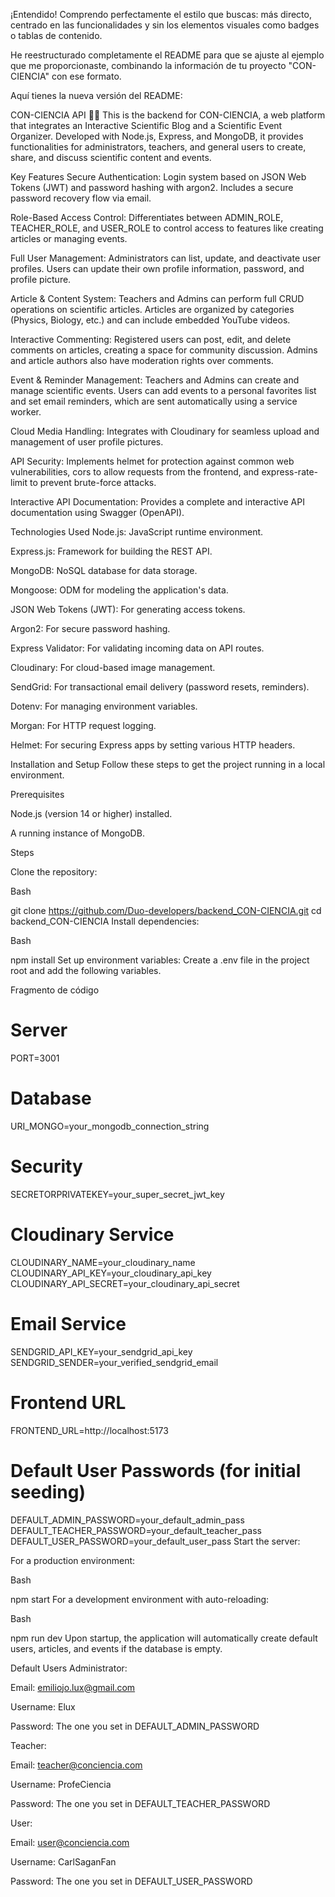 ¡Entendido! Comprendo perfectamente el estilo que buscas: más directo, centrado en las funcionalidades y sin los elementos visuales como badges o tablas de contenido.

He reestructurado completamente el README para que se ajuste al ejemplo que me proporcionaste, combinando la información de tu proyecto "CON-CIENCIA" con ese formato.

Aquí tienes la nueva versión del README:

CON-CIENCIA API 🔬🔭
This is the backend for CON-CIENCIA, a web platform that integrates an Interactive Scientific Blog and a Scientific Event Organizer. Developed with Node.js, Express, and MongoDB, it provides functionalities for administrators, teachers, and general users to create, share, and discuss scientific content and events.

Key Features
Secure Authentication: Login system based on JSON Web Tokens (JWT) and password hashing with argon2. Includes a secure password recovery flow via email.

Role-Based Access Control: Differentiates between ADMIN_ROLE, TEACHER_ROLE, and USER_ROLE to control access to features like creating articles or managing events.

Full User Management: Administrators can list, update, and deactivate user profiles. Users can update their own profile information, password, and profile picture.

Article & Content System: Teachers and Admins can perform full CRUD operations on scientific articles. Articles are organized by categories (Physics, Biology, etc.) and can include embedded YouTube videos.

Interactive Commenting: Registered users can post, edit, and delete comments on articles, creating a space for community discussion. Admins and article authors also have moderation rights over comments.

Event & Reminder Management: Teachers and Admins can create and manage scientific events. Users can add events to a personal favorites list and set email reminders, which are sent automatically using a service worker.

Cloud Media Handling: Integrates with Cloudinary for seamless upload and management of user profile pictures.

API Security: Implements helmet for protection against common web vulnerabilities, cors to allow requests from the frontend, and express-rate-limit to prevent brute-force attacks.

Interactive API Documentation: Provides a complete and interactive API documentation using Swagger (OpenAPI).

Technologies Used
Node.js: JavaScript runtime environment.

Express.js: Framework for building the REST API.

MongoDB: NoSQL database for data storage.

Mongoose: ODM for modeling the application's data.

JSON Web Tokens (JWT): For generating access tokens.

Argon2: For secure password hashing.

Express Validator: For validating incoming data on API routes.

Cloudinary: For cloud-based image management.

SendGrid: For transactional email delivery (password resets, reminders).

Dotenv: For managing environment variables.

Morgan: For HTTP request logging.

Helmet: For securing Express apps by setting various HTTP headers.

Installation and Setup
Follow these steps to get the project running in a local environment.

Prerequisites

Node.js (version 14 or higher) installed.

A running instance of MongoDB.

Steps

Clone the repository:

Bash

git clone https://github.com/Duo-developers/backend_CON-CIENCIA.git
cd backend_CON-CIENCIA
Install dependencies:

Bash

npm install
Set up environment variables: Create a .env file in the project root and add the following variables.

Fragmento de código

# Server
PORT=3001

# Database
URI_MONGO=your_mongodb_connection_string

# Security
SECRETORPRIVATEKEY=your_super_secret_jwt_key

# Cloudinary Service
CLOUDINARY_NAME=your_cloudinary_name
CLOUDINARY_API_KEY=your_cloudinary_api_key
CLOUDINARY_API_SECRET=your_cloudinary_api_secret

# Email Service
SENDGRID_API_KEY=your_sendgrid_api_key
SENDGRID_SENDER=your_verified_sendgrid_email

# Frontend URL
FRONTEND_URL=http://localhost:5173

# Default User Passwords (for initial seeding)
DEFAULT_ADMIN_PASSWORD=your_default_admin_pass
DEFAULT_TEACHER_PASSWORD=your_default_teacher_pass
DEFAULT_USER_PASSWORD=your_default_user_pass
Start the server:

For a production environment:

Bash

npm start
For a development environment with auto-reloading:

Bash

npm run dev
Upon startup, the application will automatically create default users, articles, and events if the database is empty.

Default Users
Administrator:

Email: emiliojo.lux@gmail.com

Username: Elux

Password: The one you set in DEFAULT_ADMIN_PASSWORD

Teacher:

Email: teacher@conciencia.com

Username: ProfeCiencia

Password: The one you set in DEFAULT_TEACHER_PASSWORD

User:

Email: user@conciencia.com

Username: CarlSaganFan

Password: The one you set in DEFAULT_USER_PASSWORD







